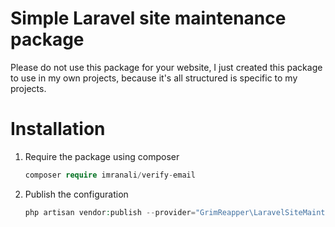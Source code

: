 # Simple Laravel site maintenance package
Please do not use this package for your website, I just created this package to use in my own projects, because it's all structured is specific to my projects.
# Installation

1. Require the package using composer
    ~~~php
    composer require imranali/verify-email
    ~~~
2. Publish the configuration
    ~~~php
    php artisan vendor:publish --provider="GrimReapper\LaravelSiteMaintenance\LaravelSiteMaintenanceServiceProvider"
    ~~~
